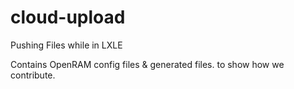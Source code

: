 # cloud-upload
Pushing Files while in LXLE

Contains OpenRAM config files & generated files.
to show how we contribute.
